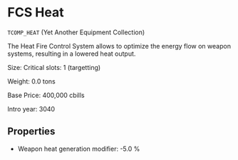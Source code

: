 # FCS Heat

`TCOMP_HEAT` (Yet Another Equipment Collection)

The Heat Fire Control System allows to optimize the energy flow on weapon systems, resulting in a lowered heat output.

Size: Critical slots: 1 (targetting)

Weight: 0.0 tons

Base Price: 400,000 cbills

Intro year: 3040

## Properties
* Weapon heat generation modifier: -5.0 %
